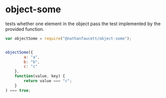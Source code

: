 object-some
=======

tests whether one element in the object pass the test implemented by the provided function.


```javascript
var objectSome = require("@nathanfaucett/object-some");


objectSome({
        a: "a",
        b: "b",
        c: "c"
    },
    function(value, key) {
        return value === "c";
    }
) === true;
```
